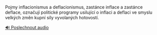 
Pojmy inflacionismus a deflacionismus, zastánce inflace a zastánce deflace, označují politické programy usilující o inflaci a deflaci ve smyslu velkých změn kupní síly vyvolaných hotovostí.

[🔊 Poslechnout audio](/data/7-paragraphs/audio/chapter_79/para_011-Pojmy-inflacionismus-a-deflacionismus-zastnce-in.mp3)
